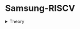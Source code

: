 # Samsung-RISCV

<details>
<summary> Theory </summary>
<br>
  
#Task-1
#Running and understanding the C-based code on RISC-V architecture. 
![Screenshot 2025-01-06 161342](https://github.com/user-attachments/assets/38e1ac95-70a7-4b07-b2a9-9023f2dea1ec)
  
![Screenshot 2025-01-06 231204](https://github.com/user-attachments/assets/89392d20-b827-4779-9808-1b81ba609b0b)
